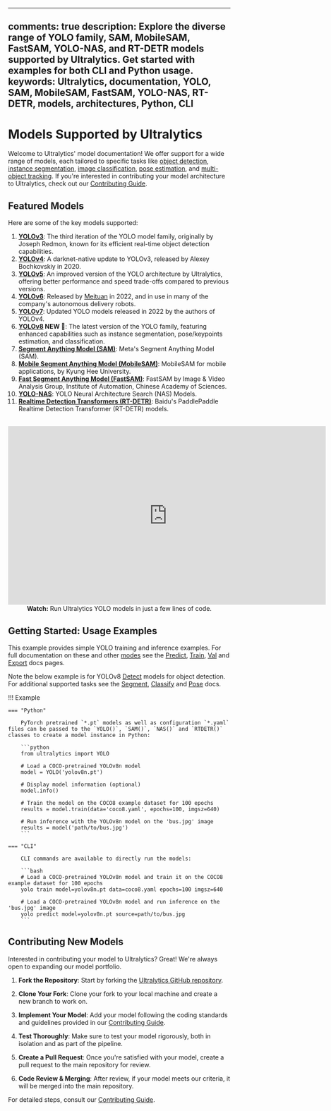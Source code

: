 ______________________________________________________________________

## comments: true description: Explore the diverse range of YOLO family, SAM, MobileSAM, FastSAM, YOLO-NAS, and RT-DETR models supported by Ultralytics. Get started with examples for both CLI and Python usage. keywords: Ultralytics, documentation, YOLO, SAM, MobileSAM, FastSAM, YOLO-NAS, RT-DETR, models, architectures, Python, CLI

# Models Supported by Ultralytics

Welcome to Ultralytics' model documentation! We offer support for a wide range of models, each tailored to specific tasks like [object detection](../tasks/detect.md), [instance segmentation](../tasks/segment.md), [image classification](../tasks/classify.md), [pose estimation](../tasks/pose.md), and [multi-object tracking](../modes/track.md). If you're interested in contributing your model architecture to Ultralytics, check out our [Contributing Guide](../help/contributing.md).

## Featured Models

Here are some of the key models supported:

01. **[YOLOv3](yolov3.md)**: The third iteration of the YOLO model family, originally by Joseph Redmon, known for its efficient real-time object detection capabilities.
02. **[YOLOv4](yolov4.md)**: A darknet-native update to YOLOv3, released by Alexey Bochkovskiy in 2020.
03. **[YOLOv5](yolov5.md)**: An improved version of the YOLO architecture by Ultralytics, offering better performance and speed trade-offs compared to previous versions.
04. **[YOLOv6](yolov6.md)**: Released by [Meituan](https://about.meituan.com/) in 2022, and in use in many of the company's autonomous delivery robots.
05. **[YOLOv7](yolov7.md)**: Updated YOLO models released in 2022 by the authors of YOLOv4.
06. **[YOLOv8](yolov8.md) NEW 🚀**: The latest version of the YOLO family, featuring enhanced capabilities such as instance segmentation, pose/keypoints estimation, and classification.
07. **[Segment Anything Model (SAM)](sam.md)**: Meta's Segment Anything Model (SAM).
08. **[Mobile Segment Anything Model (MobileSAM)](mobile-sam.md)**: MobileSAM for mobile applications, by Kyung Hee University.
09. **[Fast Segment Anything Model (FastSAM)](fast-sam.md)**: FastSAM by Image & Video Analysis Group, Institute of Automation, Chinese Academy of Sciences.
10. **[YOLO-NAS](yolo-nas.md)**: YOLO Neural Architecture Search (NAS) Models.
11. **[Realtime Detection Transformers (RT-DETR)](rtdetr.md)**: Baidu's PaddlePaddle Realtime Detection Transformer (RT-DETR) models.

<p align="center">
  <br>
  <iframe width="720" height="405" src="https://www.youtube.com/embed/MWq1UxqTClU?si=nHAW-lYDzrz68jR0"
    title="YouTube video player" frameborder="0"
    allow="accelerometer; autoplay; clipboard-write; encrypted-media; gyroscope; picture-in-picture; web-share"
    allowfullscreen>
  </iframe>
  <br>
  <strong>Watch:</strong> Run Ultralytics YOLO models in just a few lines of code.
</p>

## Getting Started: Usage Examples

This example provides simple YOLO training and inference examples. For full documentation on these and other [modes](../modes/index.md) see the [Predict](../modes/predict.md), [Train](../modes/train.md), [Val](../modes/val.md) and [Export](../modes/export.md) docs pages.

Note the below example is for YOLOv8 [Detect](../tasks/detect.md) models for object detection. For additional supported tasks see the [Segment](../tasks/segment.md), [Classify](../tasks/classify.md) and [Pose](../tasks/pose.md) docs.

!!! Example

````
=== "Python"

    PyTorch pretrained `*.pt` models as well as configuration `*.yaml` files can be passed to the `YOLO()`, `SAM()`, `NAS()` and `RTDETR()` classes to create a model instance in Python:

    ```python
    from ultralytics import YOLO

    # Load a COCO-pretrained YOLOv8n model
    model = YOLO('yolov8n.pt')

    # Display model information (optional)
    model.info()

    # Train the model on the COCO8 example dataset for 100 epochs
    results = model.train(data='coco8.yaml', epochs=100, imgsz=640)

    # Run inference with the YOLOv8n model on the 'bus.jpg' image
    results = model('path/to/bus.jpg')
    ```

=== "CLI"

    CLI commands are available to directly run the models:

    ```bash
    # Load a COCO-pretrained YOLOv8n model and train it on the COCO8 example dataset for 100 epochs
    yolo train model=yolov8n.pt data=coco8.yaml epochs=100 imgsz=640

    # Load a COCO-pretrained YOLOv8n model and run inference on the 'bus.jpg' image
    yolo predict model=yolov8n.pt source=path/to/bus.jpg
    ```
````

## Contributing New Models

Interested in contributing your model to Ultralytics? Great! We're always open to expanding our model portfolio.

1. **Fork the Repository**: Start by forking the [Ultralytics GitHub repository](https://github.com/ultralytics/ultralytics).

2. **Clone Your Fork**: Clone your fork to your local machine and create a new branch to work on.

3. **Implement Your Model**: Add your model following the coding standards and guidelines provided in our [Contributing Guide](../help/contributing.md).

4. **Test Thoroughly**: Make sure to test your model rigorously, both in isolation and as part of the pipeline.

5. **Create a Pull Request**: Once you're satisfied with your model, create a pull request to the main repository for review.

6. **Code Review & Merging**: After review, if your model meets our criteria, it will be merged into the main repository.

For detailed steps, consult our [Contributing Guide](../help/contributing.md).
